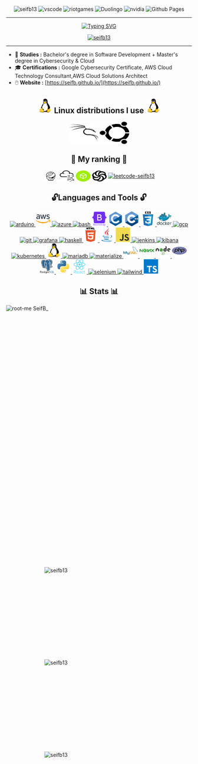 <p align="center"> <img src="https://komarev.com/ghpvc/?username=seifb13&label=Profile%20views&color=0fb7ff&style=flat" alt="seifb13" /> <img src="https://img.shields.io/badge/Visual%20Studio%20Code-0078d7.svg?style=for-the-badge&logo=visual-studio-code&logoColor=white" alt="vscode" height="20" /> <img src="https://img.shields.io/badge/riotgames-D32936.svg?style=for-the-badge&logo=riotgames&logoColor=white" alt="riotgames" height="20" /> <img src="https://img.shields.io/badge/Duolingo-%234DC730.svg?style=for-the-badge&logo=Duolingo&logoColor=white" alt="Duolingo" height="20" /> <img src="https://img.shields.io/badge/nVIDIA-%2376B900.svg?style=for-the-badge&logo=nVIDIA&logoColor=white" alt="nvidia" height="20" /> <img src="https://img.shields.io/badge/github%20pages-121013?style=for-the-badge&logo=github&logoColor=white" alt="Github Pages" height="20" /></p>

---
<p align="center">
<a href="https://git.io/typing-svg"><img src="https://readme-typing-svg.herokuapp.com?font=Fira+Code&duration=4000&pause=800&color=009BF7&center=true&multiline=true&random=false&width=800&height=140&lines=Hi+%F0%9F%91%8B%2C+I'm+Se%C3%AFfeddine+B.;I'm+a+Software+Developer+%26+Student+in+Cybersecurity+%26+Cloud+!+%F0%9F%96%A5%EF%B8%8F;%F0%9F%8C%B1+I%E2%80%99m+currently+learning+Ansible+%26+Jenkins+(AWS+CI%2FCD).;Welcome+to+my+Github+Profile+!+%E2%9C%A8" alt="Typing SVG" /></a> </p>
<p align="center"> <a href="https://github.com/ryo-ma/github-profile-trophy"><img src="https://github-profile-trophy.vercel.app/?username=seifb13&theme=nord" alt="seifb13" /></a> </p>

---
- 🏢 **Studies :** Bachelor's degree in Software Development + Master's degree in Cybersecurity & Cloud
- 🎓 **Certifications :** Google Cybersecurity Certificate, AWS Cloud Technology Consultant,AWS Cloud Solutions Architect
- 🖱️ **Website :** [https://seifb.github.io/](https://seifb.github.io/)

<h2 align="center"><img src="https://raw.githubusercontent.com/devicons/devicon/master/icons/linux/linux-original.svg" alt="linux" height="40" /> Linux distributions I use <img src="https://raw.githubusercontent.com/devicons/devicon/master/icons/linux/linux-original.svg" alt="linux" height="40" /></h2>
<p align="center">
<a href="https://www.kali.org/" target="blank"><img align="center" src="assets/kali.svg" alt="kali" height="60" width="80" /></a>
<a href="https://ubuntu.com/" target="blank"><img align="center" src="assets/ubuntu.svg" alt="ubuntu" height="60" width="80" /></a>
</p>

<h2 align="center"> 📌 My ranking 📌 </h2>
<p align="center">
<a href="https://www.root-me.org/SeifB_?lang=fr" target="blank"><img align="center" src="assets/rootme.svg" alt="rootme-seifb_" height="30" width="40" /></a>
<a href="https://tryhackme.com/p/SeifB" target="blank"><img align="center" src="assets/tryhackme.svg" alt="tryhackme-seifb_" height="30" width="40" /></a>
<a href="https://app.hackthebox.com/users/1829055" target="blank"><img align="center" src="assets/hackthebox.svg" alt="hackthebox-seifb_" height="30" width="40" /></a>
<a href="https://www.codewars.com/users/SeifB_" target="blank"><img align="center" src="assets/codewars.svg" alt="codewars-seifb_" height="30" width="40" /></a>
<a href="https://www.leetcode.com/seifb13" target="blank"><img align="center" src="https://raw.githubusercontent.com/rahuldkjain/github-profile-readme-generator/master/src/images/icons/Social/leet-code.svg" alt="leetcode-seifb13" height="30" width="40" /></a>
</p>

<h2 align="center"> 🔓Languages and Tools 🔓 </h2>

<p align="center"> <a href="https://www.arduino.cc/" target="_blank" rel="noreferrer"> <img src="https://cdn.worldvectorlogo.com/logos/arduino-1.svg" alt="arduino" width="40" height="40"/> </a> <a href="https://aws.amazon.com" target="_blank" rel="noreferrer"> <img src="https://raw.githubusercontent.com/devicons/devicon/master/icons/amazonwebservices/amazonwebservices-original-wordmark.svg" alt="aws" width="40" height="40"/> </a> <a href="https://azure.microsoft.com/en-in/" target="_blank" rel="noreferrer"> <img src="https://www.vectorlogo.zone/logos/microsoft_azure/microsoft_azure-icon.svg" alt="azure" width="40" height="40"/> </a> <a href="https://www.gnu.org/software/bash/" target="_blank" rel="noreferrer"> <img src="https://www.vectorlogo.zone/logos/gnu_bash/gnu_bash-icon.svg" alt="bash" width="40" height="40"/> <a href="https://getbootstrap.com" target="_blank" rel="noreferrer"> <img src="https://raw.githubusercontent.com/devicons/devicon/master/icons/bootstrap/bootstrap-plain-wordmark.svg" alt="bootstrap" width="40" height="40"/> </a> <a href="https://www.cprogramming.com/" target="_blank" rel="noreferrer"> <img src="https://raw.githubusercontent.com/devicons/devicon/master/icons/c/c-original.svg" alt="c" width="40" height="40"/> </a> <a href="https://www.w3schools.com/cpp/" target="_blank" rel="noreferrer"> <img src="https://raw.githubusercontent.com/devicons/devicon/master/icons/cplusplus/cplusplus-original.svg" alt="cplusplus" width="40" height="40"/> </a> <a href="https://www.w3schools.com/css/" target="_blank" rel="noreferrer"> <img src="https://raw.githubusercontent.com/devicons/devicon/master/icons/css3/css3-original-wordmark.svg" alt="css3" width="40" height="40"/> </a> <a href="https://www.docker.com/" target="_blank" rel="noreferrer"> <img src="https://raw.githubusercontent.com/devicons/devicon/master/icons/docker/docker-original-wordmark.svg" alt="docker" width="40" height="40"/> </a> <a href="https://cloud.google.com" target="_blank" rel="noreferrer"> <img src="https://www.vectorlogo.zone/logos/google_cloud/google_cloud-icon.svg" alt="gcp" width="40" height="40"/> </a> <a href="https://git-scm.com/" target="_blank" rel="noreferrer"> <img src="https://www.vectorlogo.zone/logos/git-scm/git-scm-icon.svg" alt="git" width="40" height="40"/> </a> <a href="https://grafana.com" target="_blank" rel="noreferrer"> <img src="https://www.vectorlogo.zone/logos/grafana/grafana-icon.svg" alt="grafana" width="40" height="40"/> </a> <a href="https://www.haskell.org/" target="_blank" rel="noreferrer"> <img src="https://upload.wikimedia.org/wikipedia/commons/1/1c/Haskell-Logo.svg" alt="haskell" width="40" height="40"/> </a> <a href="https://www.w3.org/html/" target="_blank" rel="noreferrer"> <img src="https://raw.githubusercontent.com/devicons/devicon/master/icons/html5/html5-original-wordmark.svg" alt="html5" width="40" height="40"/> </a> <a href="https://www.java.com" target="_blank" rel="noreferrer"> <img src="https://raw.githubusercontent.com/devicons/devicon/master/icons/java/java-original.svg" alt="java" width="40" height="40"/> </a> <a href="https://developer.mozilla.org/en-US/docs/Web/JavaScript" target="_blank" rel="noreferrer"> <img src="https://raw.githubusercontent.com/devicons/devicon/master/icons/javascript/javascript-original.svg" alt="javascript" width="40" height="40"/> </a> <a href="https://www.jenkins.io" target="_blank" rel="noreferrer"> <img src="https://www.vectorlogo.zone/logos/jenkins/jenkins-icon.svg" alt="jenkins" width="40" height="40"/> </a> <a href="https://www.elastic.co/kibana" target="_blank" rel="noreferrer"> <img src="https://www.vectorlogo.zone/logos/elasticco_kibana/elasticco_kibana-icon.svg" alt="kibana" width="40" height="40"/> </a> <a href="https://kubernetes.io" target="_blank" rel="noreferrer"> <img src="https://www.vectorlogo.zone/logos/kubernetes/kubernetes-icon.svg" alt="kubernetes" width="40" height="40"/> </a> <a href="https://www.linux.org/" target="_blank" rel="noreferrer"> <img src="https://raw.githubusercontent.com/devicons/devicon/master/icons/linux/linux-original.svg" alt="linux" width="40" height="40"/> </a> <a href="https://mariadb.org/" target="_blank" rel="noreferrer"> <img src="https://www.vectorlogo.zone/logos/mariadb/mariadb-icon.svg" alt="mariadb" width="40" height="40"/> </a> <a href="https://materializecss.com/" target="_blank" rel="noreferrer"> <img src="https://raw.githubusercontent.com/prplx/svg-logos/5585531d45d294869c4eaab4d7cf2e9c167710a9/svg/materialize.svg" alt="materialize" width="40" height="40"/> </a> <a href="https://www.mysql.com/" target="_blank" rel="noreferrer"> <img src="https://raw.githubusercontent.com/devicons/devicon/master/icons/mysql/mysql-original-wordmark.svg" alt="mysql" width="40" height="40"/> </a> <a href="https://www.nginx.com" target="_blank" rel="noreferrer"> <img src="https://raw.githubusercontent.com/devicons/devicon/master/icons/nginx/nginx-original.svg" alt="nginx" width="40" height="40"/> </a> <a href="https://nodejs.org" target="_blank" rel="noreferrer"> <img src="https://raw.githubusercontent.com/devicons/devicon/master/icons/nodejs/nodejs-original-wordmark.svg" alt="nodejs" width="40" height="40"/> <a href="https://www.php.net" target="_blank" rel="noreferrer"> <img src="https://raw.githubusercontent.com/devicons/devicon/master/icons/php/php-original.svg" alt="php" width="40" height="40"/> </a> <a href="https://www.postgresql.org" target="_blank" rel="noreferrer"> <img src="https://raw.githubusercontent.com/devicons/devicon/master/icons/postgresql/postgresql-original-wordmark.svg" alt="postgresql" width="40" height="40"/> </a> <a href="https://www.python.org" target="_blank" rel="noreferrer"> <img src="https://raw.githubusercontent.com/devicons/devicon/master/icons/python/python-original.svg" alt="python" width="40" height="40"/> </a> <a href="https://reactjs.org/" target="_blank" rel="noreferrer"> <img src="https://raw.githubusercontent.com/devicons/devicon/master/icons/react/react-original-wordmark.svg" alt="react" width="40" height="40"/> </a> <a href="https://www.selenium.dev" target="_blank" rel="noreferrer"> <img src="https://raw.githubusercontent.com/detain/svg-logos/780f25886640cef088af994181646db2f6b1a3f8/svg/selenium-logo.svg" alt="selenium" width="40" height="40"/> </a> <a href="https://tailwindcss.com/" target="_blank" rel="noreferrer"> <img src="https://www.vectorlogo.zone/logos/tailwindcss/tailwindcss-icon.svg" alt="tailwind" width="40" height="40"/> </a> <a href="https://www.typescriptlang.org/" target="_blank" rel="noreferrer"> <img src="https://raw.githubusercontent.com/devicons/devicon/master/icons/typescript/typescript-original.svg" alt="typescript" width="40" height="40"/> </a>

<br>

<h2 align="center"> 📊 Stats 📊 </h2>

<p>
  <img align="left" width="500" height="710px" src="https://root-me-diff.vercel.app/rm-gh?nickname=SeifB_&gstats=show&style=dark" alt="root-me SeifB_">
  <img align="right" width="400" height="250px" src="https://github-readme-stats-perso-git-master-seifb-s-projects.vercel.app/api?username=seifb13&show_icons=true&theme=nord&locale=fr" alt="seifb13" />
  <img align="right" width="400" height="250px" src="https://github-readme-streak-stats.herokuapp.com/?user=seifb13&theme=nord&locale=fr" alt="seifb13" />
  <img align="right" width="400" height="200px" src="https://github-readme-stats-perso-git-master-seifb-s-projects.vercel.app/api/top-langs?username=seifb13&show_icons=true&theme=nord&locale=fr&layout=compact" alt="seifb13" />
  
</p>



